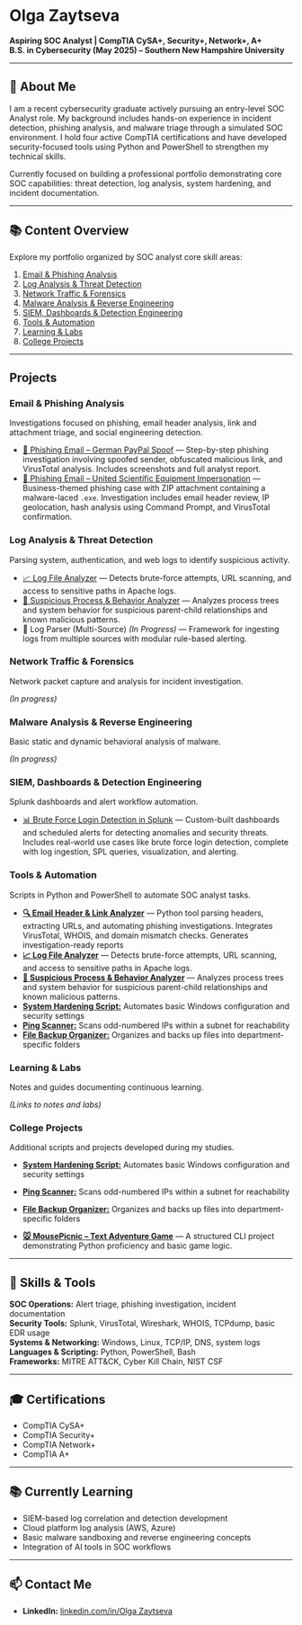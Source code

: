 # Olga Zaytseva

**Aspiring SOC Analyst | CompTIA CySA+, Security+, Network+, A+**  
**B.S. in Cybersecurity (May 2025) – Southern New Hampshire University**  

---

## 🔹 About Me

I am a recent cybersecurity graduate actively pursuing an entry-level SOC Analyst role. My background includes hands-on experience in incident detection, phishing analysis, and malware triage through a simulated SOC environment. I hold four active CompTIA certifications and have developed security-focused tools using Python and PowerShell to strengthen my technical skills.

Currently focused on building a professional portfolio demonstrating core SOC capabilities: threat detection, log analysis, system hardening, and incident documentation.

---

## 📚 Content Overview

Explore my portfolio organized by SOC analyst core skill areas:

1. [Email & Phishing Analysis](#email--phishing-analysis)  
2. [Log Analysis & Threat Detection](#log-analysis--threat-detection)  
3. [Network Traffic & Forensics](#network-traffic--forensics)  
4. [Malware Analysis & Reverse Engineering](#malware-analysis--reverse-engineering)  
5. [SIEM, Dashboards & Detection Engineering](#siem-dashboards--detection-engineering)  
6. [Tools & Automation](#tools--automation)  
7. [Learning & Labs](#learning--labs)  
8. [College Projects](#college-projects)  

---

## Projects

### Email & Phishing Analysis  
Investigations focused on phishing, email header analysis, link and attachment triage, and social engineering detection.

- [📧 Phishing Email – German PayPal Spoof](https://github.com/LogLogic/EmailPhishingAnalysis/tree/main/PhishingEmailGermanPaypal) — Step-by-step phishing investigation involving spoofed sender, obfuscated malicious link, and VirusTotal analysis. Includes screenshots and full analyst report.
- [📧 Phishing Email – United Scientific Equipment Impersonation](https://github.com/LogLogic/EmailPhishingAnalysis/tree/main/EmailPhishingAnalysisUnitedScientific) — Business-themed phishing case with ZIP attachment containing a malware-laced `.exe`. Investigation includes email header review, IP geolocation, hash analysis using Command Prompt, and VirusTotal confirmation.  

### Log Analysis & Threat Detection  
Parsing system, authentication, and web logs to identify suspicious activity.

- [📈 Log File Analyzer](https://github.com/LogLogic/LogFileAnalyzer) — Detects brute-force attempts, URL scanning, and access to sensitive paths in Apache logs.  
- [🧠 Suspicious Process & Behavior Analyzer](https://github.com/LogLogic/SuspiciousProcessBehaviorAnalyzer) — Analyzes process trees and system behavior for suspicious parent-child relationships and known malicious patterns.  
- 🧩 Log Parser (Multi-Source) *(In Progress)* — Framework for ingesting logs from multiple sources with modular rule-based alerting.

### Network Traffic & Forensics  
Network packet capture and analysis for incident investigation.

*(In progress)*

### Malware Analysis & Reverse Engineering  
Basic static and dynamic behavioral analysis of malware.

*(In progress)*

### SIEM, Dashboards & Detection Engineering  
Splunk dashboards and alert workflow automation.

- [📊 Brute Force Login Detection in Splunk](https://github.com/LogLogic/SIEMDashboardsDetectionEngineering/tree/main/BruteForceDetectionSplunk) — Custom-built dashboards and scheduled alerts for detecting anomalies and security threats. Includes real-world use cases like brute force login detection, complete with log ingestion, SPL queries, visualization, and alerting.

### Tools & Automation  
Scripts in Python and PowerShell to automate SOC analyst tasks.

- **[🔍 Email Header & Link Analyzer](https://github.com/LogLogic/EmailHeaderLinkAnalyzer)** — Python tool parsing headers, extracting URLs, and automating phishing investigations. Integrates VirusTotal, WHOIS, and domain mismatch checks. Generates investigation-ready reports
- **[📈 Log File Analyzer](https://github.com/LogLogic/LogFileAnalyzer)** — Detects brute-force attempts, URL scanning, and access to sensitive paths in Apache logs.  
- **[🧠 Suspicious Process & Behavior Analyzer](https://github.com/LogLogic/SuspiciousProcessBehaviorAnalyzer)** — Analyzes process trees and system behavior for suspicious parent-child relationships and known malicious patterns.  
- **[System Hardening Script:](https://github.com/LogLogic/CollegeProjects/blob/main/ConfigurationAutomationScript.ps1)** Automates basic Windows configuration and security settings  
- **[Ping Scanner:](https://github.com/LogLogic/CollegeProjects/blob/main/OddIPsPing.ps1)** Scans odd-numbered IPs within a subnet for reachability  
- **[File Backup Organizer:](https://github.com/LogLogic/CollegeProjects/blob/main/FileBackup.ps1)** Organizes and backs up files into department-specific folders

### Learning & Labs  
Notes and guides documenting continuous learning.

*(Links to notes and labs)*

### College Projects  
Additional scripts and projects developed during my studies.

- **[System Hardening Script:](https://github.com/LogLogic/CollegeProjects/blob/main/ConfigurationAutomationScript.ps1)** Automates basic Windows configuration and security settings  
- **[Ping Scanner:](https://github.com/LogLogic/CollegeProjects/blob/main/OddIPsPing.ps1)** Scans odd-numbered IPs within a subnet for reachability  
- **[File Backup Organizer:](https://github.com/LogLogic/CollegeProjects/blob/main/FileBackup.ps1)** Organizes and backs up files into department-specific folders

- **[🐭 MousePicnic – Text Adventure Game](https://github.com/LogLogic/CollegeProjects/tree/main/PythonTextGame)** — A structured CLI project demonstrating Python proficiency and basic game logic.

---

## 🧰 Skills & Tools

**SOC Operations:** Alert triage, phishing investigation, incident documentation  
**Security Tools:** Splunk, VirusTotal, Wireshark, WHOIS, TCPdump, basic EDR usage  
**Systems & Networking:** Windows, Linux, TCP/IP, DNS, system logs  
**Languages & Scripting:** Python, PowerShell, Bash  
**Frameworks:** MITRE ATT&CK, Cyber Kill Chain, NIST CSF

---

## 🎓 Certifications

- CompTIA CySA+  
- CompTIA Security+  
- CompTIA Network+  
- CompTIA A+

---

## 📚 Currently Learning

- SIEM-based log correlation and detection development  
- Cloud platform log analysis (AWS, Azure)  
- Basic malware sandboxing and reverse engineering concepts  
- Integration of AI tools in SOC workflows

---

## 📫 Contact Me

- **LinkedIn:** [linkedin.com/in/Olga Zaytseva](https://www.linkedin.com/in/olga-z-3917a3228)  
